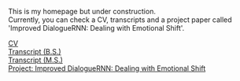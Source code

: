 This is my homepage but under construction.  
Currently, you can check a CV, transcripts and a project paper called 'Improved DialogueRNN: Dealing with Emotional Shift'.

[CV](https://raw.githubusercontent.com/Allgot/Allgot.github.io/main/CV.pdf)  
[Transcript (B.S.)](https://raw.githubusercontent.com/Allgot/Allgot.github.io/main/Transcript_BS.pdf)  
[Transcript (M.S.)](https://raw.githubusercontent.com/Allgot/Allgot.github.io/main/Transcript_MS.pdf)  
[Project: Improved DialogueRNN: Dealing with Emotional Shift](https://raw.githubusercontent.com/Allgot/Allgot.github.io/main/Improved%20DialogueRNN-Dealing%20with%20Emotional%20Shift.pdf)
